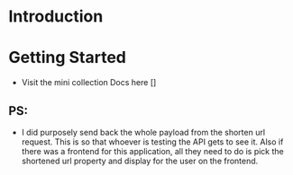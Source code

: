 # Introduction 


# Getting Started
- Visit the mini collection Docs here []


## PS:
-  I did purposely send back the whole payload from the shorten url request. This is so that whoever is testing the API gets to see it. Also if there was a frontend for this application, all they need to do is pick the shortened url property and display for the user on the frontend.
